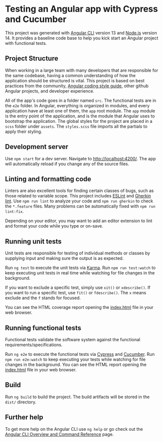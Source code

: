 # Testing an Angular app with Cypress and Cucumber

This project was generated with [Angular CLI](https://github.com/angular/angular-cli) version 13 and [Node.js](https://nodejs.org/en/about/releases) version 14.
It provides a baseline code base to help you kick start an Angular project with functional tests.

## Project Structure

When working in a large team with many developers that are responsible for the same codebase, having a common understanding of how the application should be structured is vital.
This project is based on best practices from the community, [Angular coding style guide](https://angular.io/guide/styleguide), other github Angular projects, and developer experience.

All of the app's code goes in a folder named `src`. The functional tests are in the `e2e` folder.
In Angular, everything is organized in modules, and every application have at least one of them, the `app` root module.
The `app` module is the entry point of the application, and is the module that Angular uses to bootstrap the application.
The global styles for the project are placed in a `scss` folder under `assets`.
The `styles.scss` file imports all the partials to apply their styling.

## Development server

Use `npm start` for a dev server. Navigate to <http://localhost:4200/>.
The app will automatically reload if you change any of the source files.

## Linting and formatting code

Linters are also excellent tools for finding certain classes of bugs, such as those related to variable scope.
This project includes [ESLint](https://eslint.org/) and [Gherkin lint](https://www.npmjs.com/package/gherkin-lint).
Use `npm run lint` to analyze your code and `npm run gherkin` to check the `*.feature` files.
Many problems can be automatically fixed with `npm run lint:fix`.

Depending on your editor, you may want to add an editor extension to lint and format your code while you type or on-save.

## Running unit tests

Unit tests are responsible for testing of individual methods or classes by supplying input and making sure the output is as expected.

Run `ng test` to execute the unit tests via [Karma](https://karma-runner.github.io).
Run `npm run test:watch` to keep executing unit tests in real time while watching for file changes in the background.

If you want to exclude a specific test, simply use `xit()` or `xdescribe()`.
If you want to run a specific test, use `fit()` or `fdescribe()`.
The `x` means exclude and the `f` stands for focused.

You can see the HTML coverage report opening the [index.html](dist/coverage/index.html) file in your web browser.

## Running functional tests

Functional tests validate the software system against the functional requirements/specifications.

Run `ng e2e` to execute the functional tests via [Cypress](https://www.cypress.io/) and [Cucumber](https://cucumber.io/).
Run `npm run e2e:watch` to keep executing your tests while watching for file changes in the background.
You can see the HTML report opening the [index.html](dist/e2e/report/html/index.html) file in your web browser.

## Build

Run `ng build` to build the project. The build artifacts will be stored in the `dist/` directory.

## Further help

To get more help on the Angular CLI use `ng help` or go check out the [Angular CLI Overview and Command Reference](https://angular.io/cli) page.
